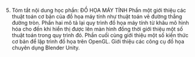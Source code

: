 5. Tóm tắt nội dung học phần: ĐỒ HỌA MÁY TÍNH
Phần một giới thiệu các thuật toán cơ bản của đồ họa máy tính như thuật
toán vẽ đường thẳng đường tròn. Phần hai mô tả lại quy trình đồ họa máy
tính từ khâu mô hình hóa cho đến khi hiển thị được lên màn hình đồng
thời giới thiệu một số thuật toán trong quy trình đó. Phần cuối cùng
giới thiệu một số kiến thức cơ bản để lập trình đồ họa trên OpenGL. Giới
thiệu các công cụ đồ họa chuyên dụng Blender Unity.
